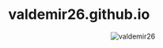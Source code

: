# valdemir26.github.io

 
   <p align="center">
      <img src="https://github-readme-streak-stats.herokuapp.com/?user=valdemir26&" alt="valdemir26"/>
   </p>
    
